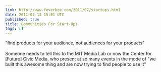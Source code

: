 ```yaml
---
link: http://www.feverbee.com/2011/07/startups.html
date: 2011-07-13 15:01 UTC
published: true
title: Communities For Start-Ups
tags: []
---
```


"find products for your audience, not audiences for your products"<br><br>Someone needs to tell this to the MIT Media Lab or now the Center for [Future] Civic Media, who present at so many events in the mode of "we built this awesome thing and are now trying to find people to use it"
